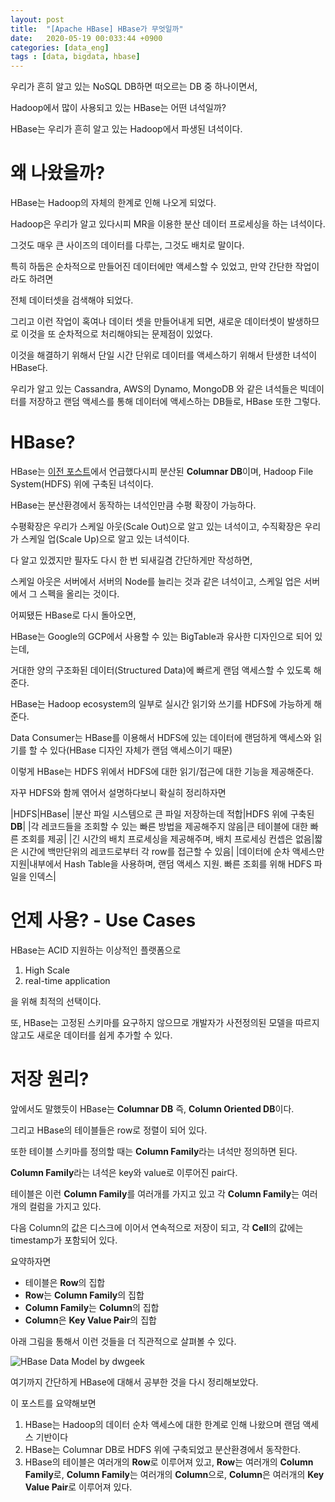 ```yaml
---
layout: post
title:  "[Apache HBase] HBase가 무엇일까"
date:   2020-05-19 00:033:44 +0900
categories: [data_eng]
tags : [data, bigdata, hbase]
---
```


우리가 흔히 알고 있는 NoSQL DB하면 떠오르는 DB 중 하나이면서,

Hadoop에서 많이 사용되고 있는 HBase는 어떤 녀석일까?

<!--more-->

HBase는 우리가 흔히 알고 있는 Hadoop에서 파생된 녀석이다.

# 왜 나왔을까?

HBase는 Hadoop의 자체의 한계로 인해 나오게 되었다.

Hadoop은 우리가 알고 있다시피 MR을 이용한 분산 데이터 프로세싱을 하는 녀석이다.

그것도 매우 큰 사이즈의 데이터를 다루는, 그것도 배치로 말이다.

특히 하둡은 순차적으로 만들어진 데이터에만 액세스할 수 있었고, 만약 간단한 작업이라도 하려면

전체 데이터셋을 검색해야 되었다.

그리고 이런 작업이 혹여나 데이터 셋을 만들어내게 되면, 새로운 데이터셋이 발생하므로 이것을 또 순차적으로 처리해야되는 문제점이 있었다.

이것을 해결하기 위해서 단일 시간 단위로 데이터를 액세스하기 위해서 탄생한 녀석이 HBase다.

우리가 알고 있는 Cassandra, AWS의 Dynamo, MongoDB 와 같은 녀석들은 빅데이터를 저장하고 랜덤 액세스를 통해 데이터에 액세스하는 DB들로, HBase 또한 그렇다.

# HBase?
HBase는 [이전 포스트](/data_eng/bigdata-basic-4/)에서 언급했다시피 분산된 **Columnar DB**이며, Hadoop File System(HDFS) 위에 구축된 녀석이다.

HBase는 분산환경에서 동작하는 녀석인만큼 수평 확장이 가능하다.

수평확장은 우리가 스케일 아웃(Scale Out)으로 알고 있는 녀석이고, 수직확장은 우리가 스케일 업(Scale Up)으로 알고 있는 녀석이다.

다 알고 있겠지만 필자도 다시 한 번 되새길겸 간단하게만 작성하면,

스케일 아웃은 서버에서 서버의 Node를 늘리는 것과 같은 녀석이고, 스케일 업은 서버에서 그 스펙을 올리는 것이다.

어찌됐든 HBase로 다시 돌아오면,

HBase는 Google의 GCP에서 사용할 수 있는 BigTable과 유사한 디자인으로 되어 있는데,

거대한 양의 구조화된 데이터(Structured Data)에 빠르게 랜덤 액세스할 수 있도록 해준다.

HBase는 Hadoop ecosystem의 일부로 실시간 읽기와 쓰기를 HDFS에 가능하게 해준다.

Data Consumer는 HBase를 이용해서 HDFS에 있는 데이터에 랜덤하게 액세스와 읽기를 할 수 있다(HBase 디자인 자체가 랜덤 액세스이기 때문)

이렇게 HBase는 HDFS 위에서 HDFS에 대한 읽기/접근에 대한 기능을 제공해준다.

자꾸 HDFS와 함께 엮어서 설명하다보니 확실히 정리하자면

|HDFS|HBase|
|분산 파일 시스템으로 큰 파일 저장하는데 적합|HDFS 위에 구축된 **DB**|
|각 레코드들을 조회할 수 있는 빠른 방법을 제공해주지 않음|큰 테이블에 대한 빠른 조회를 제공|
|긴 시간의 배치 프로세싱을 제공해주며, 배치 프로세싱 컨셉은 없음|짧은 시간에 백만단위의 레코드로부터 각 row를 접근할 수 있음|
|데이터에 순차 액세스만 지원|내부에서 Hash Table을 사용하며, 랜덤 액세스 지원. 빠른 조회를 위해 HDFS 파일을 인덱스|

# 언제 사용? - Use Cases
HBase는 ACID 지원하는 이상적인 플랫폼으로

1. High Scale
1. real-time application

을 위해 최적의 선택이다.

또, HBase는 고정된 스키마를 요구하지 않으므로 개발자가 사전정의된 모델을 따르지 않고도 새로운 데이터를 쉽게 추가할 수 있다.

# 저장 원리?
앞에서도 말했듯이 HBase는 **Columnar DB** 즉, **Column Oriented DB**이다.

그리고 HBase의 테이블들은 row로 정렬이 되어 있다.

또한 테이블 스키마를 정의할 때는 **Column Family**라는 녀석만 정의하면 된다.

**Column Family**라는 녀석은 key와 value로 이루어진 pair다.

테이블은 이런 **Column Family**를 여러개를 가지고 있고 각 **Column Family**는 여러개의 컬럼을 가지고 있다.

다음 Column의 값은 디스크에 이어서 연속적으로 저장이 되고, 각 **Cell**의 값에는 timestamp가 포함되어 있다.

요약하자면

- 테이블은 **Row**의 집합
- **Row**는 **Column Family**의 집합
- **Column Family**는 **Column**의 집합
- **Column**은 **Key Value Pair**의 집합

아래 그림을 통해서 이런 것들을 더 직관적으로 살펴볼 수 있다.

![HBase Data Model by dwgeek](https://dwgeek.com/wp-content/uploads/2017/09/Apache-HBase-Data-Model-Explanation.jpg)


여기까지 간단하게 HBase에 대해서 공부한 것을 다시 정리해보았다.

이 포스트를 요약해보면

1. HBase는 Hadoop의 데이터 순차 액세스에 대한 한계로 인해 나왔으며 랜덤 액세스 기반이다
1. HBase는 Columnar DB로 HDFS 위에 구축되었고 분산환경에서 동작한다.
1. HBase의 테이블은 여러개의 **Row**로 이루어져 있고, **Row**는 여러개의 **Column Family**로, **Column Family**는 여러개의 **Column**으로, **Column**은 여러개의 **Key Value Pair**로 이루어져 있다.

